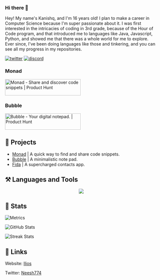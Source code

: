 ### Hi there 👋

Hey! My name's Kanishq, and I'm 16 years old! I plan to make a career in Computer Science because I'm super passionate about it. I was first interested in the intricacies of coding in 3rd grade, because of the Hour of Code program, and that introduced me to languages like Java, Javascript, Python, and showed me that there was a whole world for me to explore. Ever since, I've been doing languages like those and tinkering, and you can see all my progress in my repositories.

[![twitter](https://img.shields.io/badge/twitter-1DA1F2?style=for-the-badge&logo=twitter&logoColor=white)](https://twitter.com/Neesh774) 
[![discord](https://img.shields.io/discord/646470157996261406?color=%235865F2&label=Discord&style=for-the-badge)](https://discord.gg/4Hd8MxuJkv)
### Monad
<a href="https://www.producthunt.com/posts/monad?utm_source=badge-featured&utm_medium=badge&utm_souce=badge-monad" target="_blank"><img src="https://api.producthunt.com/widgets/embed-image/v1/featured.svg?post_id=325718&theme=light" alt="Monad - Share and discover code snippets | Product Hunt" style="width: 250px; height: 54px;" width="250" height="54" /></a>
### Bubble
<a href="https://www.producthunt.com/posts/bubble-bccad9aa-c34b-4be8-ac4b-4fe0603ef62b?utm_source=badge-featured&utm_medium=badge&utm_souce=badge-bubble-bccad9aa-c34b-4be8-ac4b-4fe0603ef62b" target="_blank"><img src="https://api.producthunt.com/widgets/embed-image/v1/featured.svg?post_id=327614&theme=light" alt="Bubble - Your digital notepad. | Product Hunt" style="width: 250px; height: 54px;" width="250" height="54" /></a>

## 📂 Projects
- [Monad](https://monad.ilioslabs.dev) | A quick way to find and share code snippets.
- [Bubble](https://bubble.ilioslabs.dev) | A minimalistic note pad.
- [Fida](https://friendships.bio) | A supercharged contacts app.

## ⚒️ Languages and Tools
<p align="center">
	<a href="https://skillicons.dev">
		<img src="https://skillicons.dev/icons?i=js,py,html,css,git,java,md,mongodb,nextjs,mysql,nodejs,react,svelte,ts,tailwind" />
	</a>
</p>

## 🧮 Stats
![Metrics](https://metrics.lecoq.io/Neesh774?template=classic&languages=1&languages.limit=8&languages.sections=most-used&languages.colors=github&languages.threshold=0%25&languages.indepth=false&languages.categories=markup%2C%20programming&languages.recent.categories=markup%2C%20programming&languages.recent.load=300&languages.recent.days=14&config.timezone=America%2FNew_York)

![GitHub Stats](https://github-readme-stats.vercel.app/api?username=neesh774&show_icons=true&locale=en)

![Streak Stats](https://github-readme-streak-stats.herokuapp.com/?user=neesh774)

## 🔗 Links
Website: [Ilios](https://www.ilioslabs.dev)

Twitter: [Neesh774](https://twitter.com/Neesh774)
